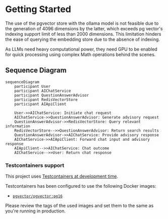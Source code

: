# Getting Started

The use of the pgvector store with the ollama model is not feasible due to the generation of 4096 dimensions by the latter, which exceeds pg vector's indexing support limit of less than 2000 dimensions. This limitation hinders the ease of querying the embedding store due to the absence of indexing.

As LLMs need heavy computational power, they need GPU to be enabled for quick processing using complex Math operations behind the scenes.

## Sequence Diagram

```mermaid
sequenceDiagram
    participant User
    participant AIChatService
    participant QuestionAnswerAdvisor
    participant RedisVectorStore
    participant AIApiClient

    User->>AIChatService: Initiate chat request
    AIChatService->>QuestionAnswerAdvisor: Generate advisory request
    QuestionAnswerAdvisor->>RedisVectorStore: Query relevant information
    RedisVectorStore-->>QuestionAnswerAdvisor: Return search results
    QuestionAnswerAdvisor->>AIChatService: Provide advisory response
    AIChatService->>AIApiClient: Forward chat input and advisory response
    AIApiClient-->>AIChatService: Chat outcome
    AIChatService-->>User: Return chat response
```


### Testcontainers support

This project uses [Testcontainers at development time](https://docs.spring.io/spring-boot/docs/3.2.4/reference/html/features.html#features.testing.testcontainers.at-development-time).

Testcontainers has been configured to use the following Docker images:

* [`pgvector/pgvector:pg16`](https://hub.docker.com/r/pgvector/pgvector)

Please review the tags of the used images and set them to the same as you're running in production.
